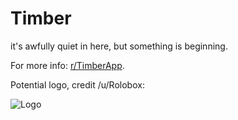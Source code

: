 # Timber

it's awfully quiet in here, but something is beginning.

For more info: [r/TimberApp](https://reddit.com/r/timberapp).

Potential logo, credit /u/Rolobox:

![Logo](https://imgur.com/a/HMAgdMV.png)